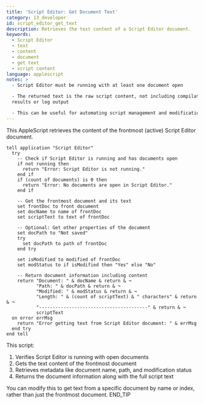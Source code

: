 ```yaml
---
title: 'Script Editor: Get Document Text'
category: 13_developer
id: script_editor_get_text
description: Retrieves the text content of a Script Editor document.
keywords:
  - Script Editor
  - text
  - content
  - document
  - get text
  - script content
language: applescript
notes: >
  - Script Editor must be running with at least one document open

  - The returned text is the raw script content, not including compilation
  results or log output

  - This can be useful for automating script management and modifications
---
```


This AppleScript retrieves the content of the frontmost (active) Script Editor document.

```applescript
tell application "Script Editor"
  try
    -- Check if Script Editor is running and has documents open
    if not running then
      return "Error: Script Editor is not running."
    end if
    if (count of documents) is 0 then
      return "Error: No documents are open in Script Editor."
    end if
    
    -- Get the frontmost document and its text
    set frontDoc to front document
    set docName to name of frontDoc
    set scriptText to text of frontDoc
    
    -- Optional: Get other properties of the document
    set docPath to "Not saved"
    try
      set docPath to path of frontDoc
    end try
    
    set isModified to modified of frontDoc
    set modStatus to if isModified then "Yes" else "No"
    
    -- Return document information including content
    return "Document: " & docName & return & ¬
           "Path: " & docPath & return & ¬
           "Modified: " & modStatus & return & ¬
           "Length: " & (count of scriptText) & " characters" & return & ¬
           "----------------------------------------" & return & ¬
           scriptText
  on error errMsg
    return "Error getting text from Script Editor document: " & errMsg
  end try
end tell
```

This script:
1. Verifies Script Editor is running with open documents
2. Gets the text content of the frontmost document
3. Retrieves metadata like document name, path, and modification status
4. Returns the document information along with the full script text

You can modify this to get text from a specific document by name or index, rather than just the frontmost document.
END_TIP
